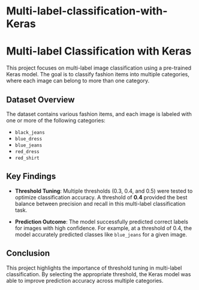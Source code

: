# Multi-label-classification-with-Keras

# Multi-label Classification with Keras

This project focuses on multi-label image classification using a pre-trained Keras model. The goal is to classify fashion items into multiple categories, where each image can belong to more than one category.

## Dataset Overview

The dataset contains various fashion items, and each image is labeled with one or more of the following categories:

- `black_jeans`
- `blue_dress`
- `blue_jeans`
- `red_dress`
- `red_shirt`

## Key Findings

- **Threshold Tuning**: Multiple thresholds (0.3, 0.4, and 0.5) were tested to optimize classification accuracy. A threshold of **0.4** provided the best balance between precision and recall in this multi-label classification task.
  
- **Prediction Outcome**: The model successfully predicted correct labels for images with high confidence. For example, at a threshold of 0.4, the model accurately predicted classes like `blue_jeans` for a given image.

## Conclusion

This project highlights the importance of threshold tuning in multi-label classification. By selecting the appropriate threshold, the Keras model was able to improve prediction accuracy across multiple categories.


